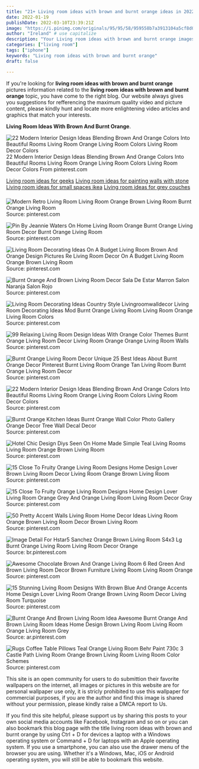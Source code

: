 ```yaml
---
title: "21+ Living room ideas with brown and burnt orange ideas in 2022 "
date: 2022-01-19
publishDate: 2022-03-10T23:39:21Z
image: "https://i.pinimg.com/originals/95/95/58/959558b7a3913104a5cf8d0b8a3810c7.jpg"
author: "Ireland" # use capitalize
description: "Your Living room ideas with brown and burnt orange images are ready. Living room ideas with brown and burnt orange are a topic that is being searched for and liked by netizens today. You can Get the Living room ideas with brown and burnt orange files here. Download all royalty-free photos."
categories: ["living room"]
tags: ["iphone"]
keywords: "Living room ideas with brown and burnt orange"
draft: false

---
```


If you're looking for **living room ideas with brown and burnt orange** pictures information related to the **living room ideas with brown and burnt orange** topic, you have come to the right  blog.  Our website always  gives you  suggestions  for refferencing  the maximum  quality video and picture  content, please kindly hunt and locate more enlightening video articles and graphics  that match your interests.

**Living Room Ideas With Brown And Burnt Orange**. 

![22 Modern Interior Design Ideas Blending Brown And Orange Colors Into Beautiful Rooms Living Room Orange Living Room Colors Living Room Decor Colors](https://i.pinimg.com/originals/dc/98/20/dc9820497f7ba6d338e9fb84b170cd7a.jpg "22 Modern Interior Design Ideas Blending Brown And Orange Colors Into Beautiful Rooms Living Room Orange Living Room Colors Living Room Decor Colors")
22 Modern Interior Design Ideas Blending Brown And Orange Colors Into Beautiful Rooms Living Room Orange Living Room Colors Living Room Decor Colors From pinterest.com

[Living room ideas for geeks](/living-room-ideas-for-geeks/)
[Living room ideas for painting walls with stone](/living-room-ideas-for-painting-walls-with-stone/)
[Living room ideas for small spaces ikea](/living-room-ideas-for-small-spaces-ikea/)
[Living room ideas for grey couches](/living-room-ideas-for-grey-couches/)



### 

 


![Modern Retro Living Room Living Room Orange Brown Living Room Burnt Orange Living Room](https://i.pinimg.com/originals/4b/b8/35/4bb835892e61af207827a09eda002d8b.jpg "Modern Retro Living Room Living Room Orange Brown Living Room Burnt Orange Living Room")
Source: pinterest.com

 

![Pin By Jeannie Waters On Home Living Room Orange Burnt Orange Living Room Decor Burnt Orange Living Room](https://i.pinimg.com/originals/69/af/bf/69afbfb69609e62461e0f5d44fb57dee.jpg "Pin By Jeannie Waters On Home Living Room Orange Burnt Orange Living Room Decor Burnt Orange Living Room")
Source: pinterest.com

 

![Living Room Decorating Ideas On A Budget Living Room Brown And Orange Design Pictures Re Living Room Decor On A Budget Living Room Orange Brown Living Room](https://i.pinimg.com/originals/1e/ec/3b/1eec3b7a24d962cdadece60391ac3f54.jpg "Living Room Decorating Ideas On A Budget Living Room Brown And Orange Design Pictures Re Living Room Decor On A Budget Living Room Orange Brown Living Room")
Source: pinterest.com

 

![Burnt Orange And Brown Living Room Decor Sala De Estar Marron Salon Naranja Salon Rojo](https://i.pinimg.com/736x/3c/b4/b4/3cb4b4ec29f79016f02386d5fd50b99b.jpg "Burnt Orange And Brown Living Room Decor Sala De Estar Marron Salon Naranja Salon Rojo")
Source: pinterest.com

 

![Living Room Decorating Ideas Country Style Livingroomwalldecor Living Room Decorating Ideas Mod Burnt Orange Living Room Living Room Orange Living Room Colors](https://i.pinimg.com/736x/1f/5c/1e/1f5c1e63fa6e0638ea2a8cdd7205d6b4--burnt-orange-rooms-taupe-and-orange-living-room.jpg "Living Room Decorating Ideas Country Style Livingroomwalldecor Living Room Decorating Ideas Mod Burnt Orange Living Room Living Room Orange Living Room Colors")
Source: pinterest.com

 

![99 Relaxing Living Room Design Ideas With Orange Color Themes Burnt Orange Living Room Decor Living Room Orange Orange Living Room Walls](https://i.pinimg.com/originals/63/fb/95/63fb958b19a63cfe03b46eb61e5a3be0.jpg "99 Relaxing Living Room Design Ideas With Orange Color Themes Burnt Orange Living Room Decor Living Room Orange Orange Living Room Walls")
Source: pinterest.com

 

![Burnt Orange Living Room Decor Unique 25 Best Ideas About Burnt Orange Decor Pinterest Burnt Living Room Orange Tan Living Room Burnt Orange Living Room Decor](https://i.pinimg.com/736x/fb/d2/99/fbd299d18e35d409bfbb8d3e0638c831.jpg "Burnt Orange Living Room Decor Unique 25 Best Ideas About Burnt Orange Decor Pinterest Burnt Living Room Orange Tan Living Room Burnt Orange Living Room Decor")
Source: pinterest.com

 

![22 Modern Interior Design Ideas Blending Brown And Orange Colors Into Beautiful Rooms Living Room Orange Living Room Colors Living Room Decor Colors](https://i.pinimg.com/originals/dc/98/20/dc9820497f7ba6d338e9fb84b170cd7a.jpg "22 Modern Interior Design Ideas Blending Brown And Orange Colors Into Beautiful Rooms Living Room Orange Living Room Colors Living Room Decor Colors")
Source: pinterest.com

 

![Burnt Orange Kitchen Ideas Burnt Orange Wall Color Photo Gallery Orange Decor Tree Wall Decal Decor](https://i.pinimg.com/originals/4e/aa/99/4eaa99fa7414698d5a04bffa2af2ee5e.jpg "Burnt Orange Kitchen Ideas Burnt Orange Wall Color Photo Gallery Orange Decor Tree Wall Decal Decor")
Source: pinterest.com

 

![Hotel Chic Design Diys Seen On Home Made Simple Teal Living Rooms Living Room Orange Brown Living Room](https://i.pinimg.com/originals/67/f9/60/67f960faeffade8a48ac5f0de134e3a7.jpg "Hotel Chic Design Diys Seen On Home Made Simple Teal Living Rooms Living Room Orange Brown Living Room")
Source: pinterest.com

 

![15 Close To Fruity Orange Living Room Designs Home Design Lover Brown Living Room Decor Living Room Orange Brown Living Room](https://i.pinimg.com/originals/ce/65/17/ce65176ad5a613ef06048c542a0ffb65.jpg "15 Close To Fruity Orange Living Room Designs Home Design Lover Brown Living Room Decor Living Room Orange Brown Living Room")
Source: pinterest.com

 

![15 Close To Fruity Orange Living Room Designs Home Design Lover Living Room Orange Grey And Orange Living Room Living Room Decor Gray](https://i.pinimg.com/originals/3c/98/09/3c98099d28f939174f01d7e7ba9fd898.jpg "15 Close To Fruity Orange Living Room Designs Home Design Lover Living Room Orange Grey And Orange Living Room Living Room Decor Gray")
Source: pinterest.com

 

![50 Pretty Accent Walls Living Room Home Decor Ideas Living Room Orange Brown Living Room Decor Brown Living Room](https://i.pinimg.com/originals/92/83/4f/92834f22acb3d13f0464b3cd988351cb.jpg "50 Pretty Accent Walls Living Room Home Decor Ideas Living Room Orange Brown Living Room Decor Brown Living Room")
Source: pinterest.com

 

![Image Detail For Hstar5 Sanchez Orange Brown Living Room S4x3 Lg Burnt Orange Living Room Living Room Decor Orange](https://i.pinimg.com/originals/53/af/d3/53afd37393888450285198a98c8e4dac.jpg "Image Detail For Hstar5 Sanchez Orange Brown Living Room S4x3 Lg Burnt Orange Living Room Living Room Decor Orange")
Source: br.pinterest.com

 

![Awesome Chocolate Brown And Orange Living Room 6 Red Green And Brown Living Room Decor Brown Furniture Living Room Living Room Orange](https://i.pinimg.com/736x/27/a8/d4/27a8d42b84271c2a1ec2501a23fa94ed.jpg "Awesome Chocolate Brown And Orange Living Room 6 Red Green And Brown Living Room Decor Brown Furniture Living Room Living Room Orange")
Source: pinterest.com

 

![15 Stunning Living Room Designs With Brown Blue And Orange Accents Home Design Lover Living Room Orange Brown Living Room Decor Living Room Turquoise](https://i.pinimg.com/736x/27/34/03/27340331fa43cdd1bb770f8a1da8080d--tropical-living-rooms-colorful-living-rooms.jpg "15 Stunning Living Room Designs With Brown Blue And Orange Accents Home Design Lover Living Room Orange Brown Living Room Decor Living Room Turquoise")
Source: pinterest.com

 

![Burnt Orange And Brown Living Room Idea Awesome Burnt Orange And Brown Living Room Ideas Home Design Brown Living Room Living Room Orange Living Room Grey](https://i.pinimg.com/736x/4b/d0/cb/4bd0cb349bd24a60c43363b7d0aefb27.jpg "Burnt Orange And Brown Living Room Idea Awesome Burnt Orange And Brown Living Room Ideas Home Design Brown Living Room Living Room Orange Living Room Grey")
Source: ar.pinterest.com

 

![Rugs Coffee Table Pillows Teal Orange Living Room Behr Paint 730c 3 Castle Path Living Room Orange Brown Living Room Living Room Color Schemes](https://i.pinimg.com/originals/95/95/58/959558b7a3913104a5cf8d0b8a3810c7.jpg "Rugs Coffee Table Pillows Teal Orange Living Room Behr Paint 730c 3 Castle Path Living Room Orange Brown Living Room Living Room Color Schemes")
Source: pinterest.com

 

This site is an open community for users to do submittion their favorite wallpapers on the internet, all images or pictures in this website are for personal wallpaper use only, it is stricly prohibited to use this wallpaper for commercial purposes, if you are the author and find this image is shared without your permission, please kindly raise a DMCA report to Us.

If you find this site helpful, please support us by sharing this posts to your own social media accounts like Facebook, Instagram and so on or you can also bookmark this blog page with the title living room ideas with brown and burnt orange by using Ctrl + D for devices a laptop with a Windows operating system or Command + D for laptops with an Apple operating system. If you use a smartphone, you can also use the drawer menu of the browser you are using. Whether it's a Windows, Mac, iOS or Android operating system, you will still be able to bookmark this website.

